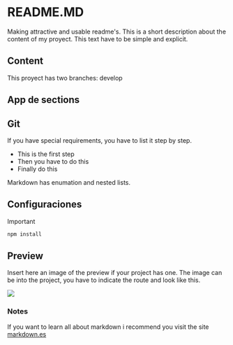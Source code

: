 # README.MD
Making attractive and usable readme's. 
This is a short description about the content of my proyect. This text have to be simple and explicit.

## Content
This proyect has two branches: develop

## App de sections


## Git
If you have special requirements, you have to list it step by step.
* This is the first step
* Then you have to do this
* Finally do this

Markdown has enumation and nested lists.

## Configuraciones
Important
```bash
npm install
```
## Preview
Insert here an image of the preview if your project has one. The image can be into the project, you have to indicate the route and look like this.

![](/preview.jpg)

### Notes
If you want to learn all about markdown i recommend you visit the site [markdown.es](https://markdown.es/sintaxis-markdown/)